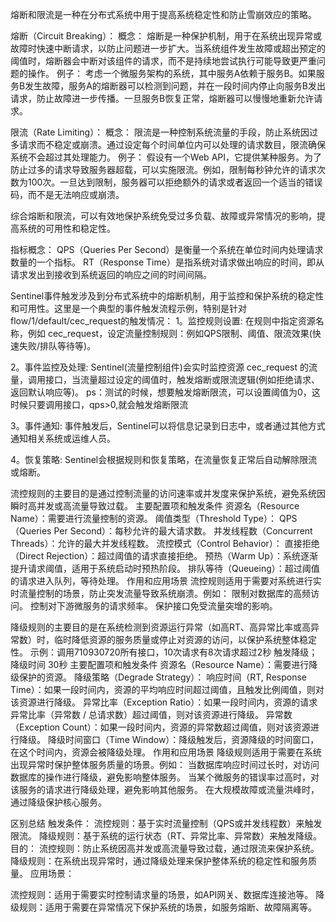 熔断和限流是一种在分布式系统中用于提高系统稳定性和防止雪崩效应的策略。

熔断（Circuit Breaking）：
概念： 熔断是一种保护机制，用于在系统出现异常或故障时快速中断请求，以防止问题进一步扩大。当系统组件发生故障或超出预定的阈值时，熔断器会中断对该组件的请求，而不是持续地尝试执行可能导致更严重问题的操作。
例子： 考虑一个微服务架构的系统，其中服务A依赖于服务B。如果服务B发生故障，服务A的熔断器可以检测到问题，并在一段时间内停止向服务B发出请求，防止故障进一步传播。一旦服务B恢复正常，熔断器可以慢慢地重新允许请求。

限流（Rate Limiting）：
概念： 限流是一种控制系统流量的手段，防止系统因过多请求而不稳定或崩溃。通过设定每个时间单位内可以处理的请求数目，限流确保系统不会超过其处理能力。
例子： 假设有一个Web API，它提供某种服务。为了防止过多的请求导致服务器超载，可以实施限流。例如，限制每秒钟允许的请求次数为100次。一旦达到限制，服务器可以拒绝额外的请求或者返回一个适当的错误码，而不是无法响应或崩溃。

综合熔断和限流，可以有效地保护系统免受过多负载、故障或异常情况的影响，提高系统的可用性和稳定性。

指标概念：
QPS（Queries Per Second）是衡量一个系统在单位时间内处理请求数量的一个指标。
RT（Response Time）是指系统对请求做出响应的时间，即从请求发出到接收到系统返回的响应之间的时间间隔。


Sentinel事件触发涉及到分布式系统中的熔断机制，用于监控和保护系统的稳定性和可用性。这里是一个典型的事件触发流程示例，特别是针对flow/1/default/cec_request的触发情况：
1。监控规则设置:
在规则中指定资源名称，例如 cec_request，设定流量控制规则：例如QPS限制、阈值、限流效果(快速失败/排队等待等)。

2。事件监控及处理:
Sentinel(流量控制组件)会实时监控资源 cec_request 的流量，调用接口，当流量超过设定的阈值时，触发熔断或限流逻辑(例如拒绝请求、返回默认响应等)。
ps：测试的时候，想要触发熔断限流，可以设置阈值为0，这时候只要调用接口，qps>0,就会触发熔断限流


3。事件通知:
事件触发后，Sentinel可以将信息记录到日志中，或者通过其他方式通知相关系统或运维人员。

4。恢复策略:
Sentinel会根据规则和恢复策略，在流量恢复正常后自动解除限流或熔断。



流控规则的主要目的是通过控制流量的访问速率或并发度来保护系统，避免系统因瞬时高并发或高流量导致过载。
主要配置项和触发条件
资源名（Resource Name）：需要进行流量控制的资源。
阈值类型（Threshold Type）：
QPS（Queries Per Second）：每秒允许的最大请求数。
并发线程数（Concurrent Threads）：允许的最大并发线程数。
流控模式（Control Behavior）：
直接拒绝（Direct Rejection）：超过阈值的请求直接拒绝。
预热（Warm Up）：系统逐渐提升请求阈值，适用于系统启动时预热阶段。
排队等待（Queueing）：超过阈值的请求进入队列，等待处理。
作用和应用场景
流控规则适用于需要对系统进行实时流量控制的场景，防止突发流量导致系统崩溃。例如：
限制对数据库的高频访问。
控制对下游微服务的请求频率。
保护接口免受流量突增的影响。



降级规则的主要目的是在系统检测到资源运行异常（如高RT、高异常比率或高异常数）时，临时降低资源的服务质量或停止对资源的访问，以保护系统整体稳定性。
示例：调用710930720所有接口，10次请求有8次请求超过2秒 触发降级；降级时间 30秒
主要配置项和触发条件
资源名（Resource Name）：需要进行降级保护的资源。
降级策略（Degrade Strategy）：
响应时间（RT, Response Time）：如果一段时间内，资源的平均响应时间超过阈值，且触发比例阈值，则对该资源进行降级。
异常比率（Exception Ratio）：如果一段时间内，资源的请求异常比率（异常数 / 总请求数）超过阈值，则对该资源进行降级。
异常数（Exception Count）：如果一段时间内，资源的异常数超过阈值，则对该资源进行降级。
降级时间窗口（Time Window）：降级触发后，资源降级的时间窗口，在这个时间内，资源会被降级处理。
作用和应用场景
降级规则适用于需要在系统出现异常时保护整体服务质量的场景。例如：
当数据库响应时间过长时，对访问数据库的操作进行降级，避免影响整体服务。
当某个微服务的错误率过高时，对该服务的请求进行降级处理，避免影响其他服务。
在大规模故障或流量洪峰时，通过降级保护核心服务。


区别总结
触发条件：
流控规则：基于实时流量控制（QPS或并发线程数）来触发限流。
降级规则：基于系统的运行状态（RT、异常比率、异常数）来触发降级。
目的：
流控规则：防止系统因高并发或高流量导致过载，通过限流来保护系统。
降级规则：在系统出现异常时，通过降级处理来保护整体系统的稳定性和服务质量。
应用场景：

流控规则：适用于需要实时控制请求量的场景，如API网关、数据库连接池等。
降级规则：适用于需要在异常情况下保护系统的场景，如服务熔断、故障隔离等。

